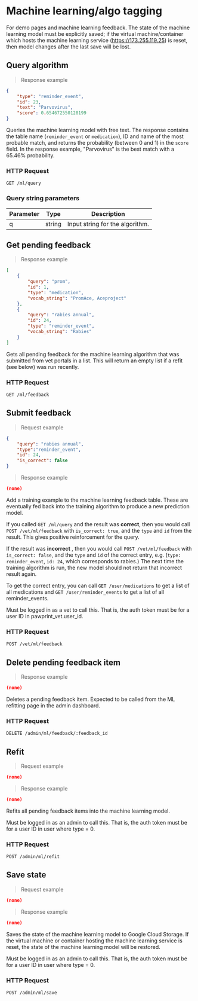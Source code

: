 # Machine learning/algo tagging
For demo pages and machine learning feedback. The state of the machine learning model must be explicitly saved;
if the virtual machine/container which hosts the machine learning service (https://173.255.119.25) is reset, then model changes after
the last save will be lost.

## Query algorithm

> Response example

```json
{
    "type": "reminder_event",
    "id": 23,
    "text": "Parvovirus",
    "score": 0.654672550128199
}
```

Queries the machine learning model with free text. The response contains the table name (`reminder_event` or `medication`), ID and name
of the most probable match, and returns the probability (between 0 and 1) in the `score` field. In the response example,
"Parvovirus" is the best match with a 65.46% probability.

### HTTP Request
`GET /ml/query`

### Query string parameters
Parameter | Type | Description
--------- | ---- | -----------
q | string | Input string for the algorithm.

## Get pending feedback

> Response example

```json
[
    {
        "query": "prom",
        "id": 1,
        "type": "medication",
        "vocab_string": "PromAce, Aceproject"
    },
    {
        "query": "rabies annual",
        "id": 24,
        "type": "reminder_event",
        "vocab_string": "Rabies"
    }
]
```

Gets all pending feedback for the machine learning algorithm that was submitted from vet portals in a list.
This will return an empty list if a refit (see below) was run recently.

### HTTP Request
`GET /ml/feedback`

## Submit feedback
> Request example

```json
{
	"query": "rabies annual",
	"type":"reminder_event",
	"id": 24,
	"is_correct": false
}
```

> Response example

```json
(none)
```

Add a training example to the machine learning feedback table. These are eventually fed back
into the training algorithm to produce a new prediction model.

If you called `GET /ml/query` and the result was **correct**, then you would call `POST /vet/ml/feedback` with
`is_correct: true`, and the `type` and `id` from the result. This gives positive reinforcement for the query.

If the result was **incorrect** , then you would call `POST /vet/ml/feedback` with `is_correct: false`, and the
`type` and `id` of the correct entry, e.g. (`type: reminder_event`, `id: 24`, which corresponds to rabies.) The next
time the training algorithm is run, the new model should not return that incorrect result again.

To get the correct entry, you can call `GET /user/medications` to get a list of all medications and `GET /user/reminder_events`
to get a list of all reminder_events.

<aside class="notice">
Must be logged in as a vet to call this. That is, the auth token must be for a user ID in pawprint_vet.user_id.
</aside>

### HTTP Request
`POST /vet/ml/feedback`

## Delete pending feedback item

> Response example

```json
(none)
```

Deletes a pending feedback item. Expected to be called from the ML refitting page in the admin dashboard.

### HTTP Request
`DELETE /admin/ml/feedback/:feedback_id`

## Refit
> Request example

```json
(none)
```

> Response example

```json
(none)
```

Refits all pending feedback items into the machine learning model.

<aside class="notice">
Must be logged in as an admin to call this. That is, the auth token must be for a user ID in user where type = 0.
</aside>

### HTTP Request
`POST /admin/ml/refit`

## Save state
> Request example

```json
(none)
```

> Response example

```json
(none)
```

Saves the state of the machine learning model to Google Cloud Storage. If the virtual machine or container hosting the machine learning service
is reset, the state of the machine learning model will be restored.

<aside class="notice">
Must be logged in as an admin to call this. That is, the auth token must be for a user ID in user where type = 0.
</aside>

### HTTP Request
`POST /admin/ml/save`
